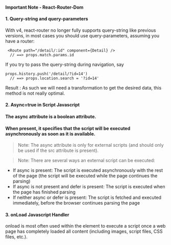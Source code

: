 #### Important Note - React-Router-Dom

#### 1. Query-string and query-parameters

With v4, react-router no longer fully supports query-string like previous versions, in most cases you should use query-parameters, assuming you have a router:

```JS
 <Route path="/detail/:id" component={Detail} />
  // ==> props.match.params.id
```

If you try to pass the query-string during navigation, say

```JS
props.history.push('/detail/?id=14')
  // ==> props.location.search = '?id=14'
```

Result : As such we will need a transformation to get the desired data, this method is not really optimal.

#### 2. Async=true in Script Javascript

#### The async attribute is a boolean attribute.

#### When present, it specifies that the script will be executed asynchronously as soon as it is available.

> Note: The async attribute is only for external scripts (and should only be used if the src attribute is present).

> Note: There are several ways an external script can be executed:

- If async is present: The script is executed asynchronously with the rest of the page (the script will be executed while the page continues the parsing)
- If async is not present and defer is present: The script is executed when the page has finished parsing
- If neither async or defer is present: The script is fetched and executed immediately, before the browser continues parsing the page

#### 3. onLoad Javascript Handler

onload is most often used within the <body> element to execute a script once a web page has completely loaded all content (including images, script files, CSS files, etc.).
